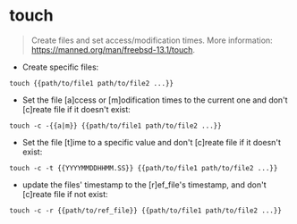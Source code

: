 # touch

> Create files and set access/modification times.
> More information: <https://manned.org/man/freebsd-13.1/touch>.

- Create specific files:

`touch {{path/to/file1 path/to/file2 ...}}`

- Set the file [a]ccess or [m]odification times to the current one and don't [c]reate file if it doesn't exist:

`touch -c -{{a|m}} {{path/to/file1 path/to/file2 ...}}`

- Set the file [t]ime to a specific value and don't [c]reate file if it doesn't exist:

`touch -c -t {{YYYYMMDDHHMM.SS}} {{path/to/file1 path/to/file2 ...}}`

- update the files' timestamp to the [r]ef_file's timestamp, and don't [c]reate file if not exist:

`touch -c -r {{path/to/ref_file}} {{path/to/file1 path/to/file2 ...}}`
